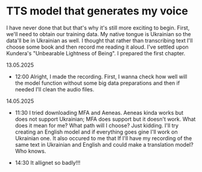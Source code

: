 # TTS model that generates my voice

I have never done that but that's why it's still more exciting to begin.
First, we'll need to obtain our training data. My native tongue is Ukrainian so the data'll be in Ukrainian as well.
I thought that rather than transcribing text I'll choose some book and then record me reading it aloud. I've settled upon Kundera's "Unbearable Lightness of Being". I prepared the first chapter.

13.05.2025
- 12:00
Alright, I made the recording. First, I wanna check how well will the model function without some big data preparations and then if needed I'll clean the audio files.

14.05.2025
- 11:30
I tried downloading MFA and Aeneas. Aeneas kinda works but does not support Ukrainian; MFA does support but it doesn't work. What does it mean for me? What path will I choose? Just kidding. I'll try creating an English model and if everything goes gine I'll work on Ukrainian one.
It also occured to me that If I'll have my recording of the same text in Ukrainian and English and could make a translation model? Who knows.

- 14:30
It allignet so badly!!!